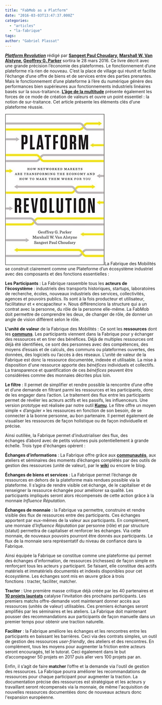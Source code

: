 ```yaml
---
title: "FabMob as a Platform"
date: "2016-03-03T13:47:37.000Z"
categories: 
  - "articles"
  - "la-fabrique"
tags: 
author: "Gabriel Plassat"
---
```


**_[Platform Revolution](http://platformrevolution.com/)_** rédigé par **[Sangeet Paul Choudary](http://www.amazon.com/Sangeet-Paul-Choudary/e/B015F8WY0U/ref=dp_byline_cont_book_1), [Marshall W. Van Alstyne](http://www.amazon.com/Marshall-W.-Van-Alstyne/e/B01A61PLQ0/ref=dp_byline_cont_book_2), [Geoffrey G. Parker](http://www.amazon.com/s/ref=dp_byline_sr_book_3?ie=UTF8&text=Geoffrey+G.+Parker&search-alias=books&field-author=Geoffrey+G.+Parker&sort=relevancerank)** sortira le 28 mars 2016. Ce livre décrit avec une grande précision l’économie des plateformes. Le fonctionnement d’une plateforme n’a rien de nouveau. C’est la place de village qui réunit et facilite l’échange d’une offre de biens et de services entre des parties prenantes. Mais le fonctionnement d’une plateforme à l’ère du numérique génère des performances bien supérieures aux fonctionnements industriels linéaires basés sur la sous-traitance. **[L’âge de la multitude](http://transportsdufutur.ademe.fr/2013/02/les-transports-a-lage-de-la-multitude.html)** présente également les forces de ce mode de création de valeurs et ouvre un point essentiel : la notion de sur-traitance. Cet article présente les éléments clés d’une plateforme réussie.

[![PFR2](images/PFR2.jpg)](http://lafabriquedesmobilites.fr/wp-content/uploads/2016/03/PFR2.jpg)La Fabrique des Mobilités se construit clairement comme une Plateforme d’un écosystème industriel avec des composants et des fonctions essentielles :

**Les Participants** : La Fabrique rassemble tous les **acteurs de l’écosystème** : industriels des transports historiques, startups, laboratoires de recherche, écoles, nouveaux industriels des services, collectivités, agences et pouvoirs publics. Ils sont à la fois producteur et utilisateur, facilitateur et « encapaciteur ». Nous différencions la structure qui a un contrat avec la personne, du rôle de la personne elle-même. La FabMob doit permettre de comprendre les deux, de changer de rôle, de donner un angle de vision différent selon le rôle.

**L'unité de valeur** de la Fabrique des Mobilités : Ce sont les **ressources** dont les [**communs**](http://communs.lafabriquedesmobilites.fr). Les participants viennent dans la Fabrique pour y échanger des ressources et en tirer des bénéfices. Déjà de multiples ressources ont déjà été identifiées, ce sont des personnes avec des compétences, des moyens d’essais et de calculs, des communs ou plateformes ouvertes, des données, des logiciels ou l’accès à des réseaux. L’unité de valeur de la Fabrique est donc la ressource documentée, indexée et utilisable. La mise à disposition d'une ressource apporte des _bénéfices_ individuels et collectifs. La transparence et quantification de ces _bénéfices_ peuvent être considérées comme des monnaies décrites plus loin.

**Le filtre** : Il permet de simplifier et rendre possible la rencontre d’une offre et d’une demande en filtrant parmi les ressources et les participants, donc de les engager dans l’action. Le traitement des flux entre les participants permet de révéler les acteurs actifs et les passifs, les influenceurs. Une version prototype est réalisée par notre outil [**Kumu**](https://kumu.io/FabMob/). Le filtre offre un moyen simple « d’anguler » les ressources en fonction de son besoin, de se connecter à la bonne personne, au bon partenaire. Il permet également de visualiser les ressources de façon holistique ou de façon individuelle et précise.

Ainsi outillée, la Fabrique permet d’industrialiser des flux, des échanges d’abord avec de petits volumes puis potentiellement à grande échelle. Trois type d'échanges opèrent :

**Échanges d’informations** : La Fabrique offre grâce aux [**communautés**](http://communautesfabmob.strikingly.com/), aux ateliers et séminaires des moments d’échanges complétés par des outils de gestion des ressources (unité de valeur), par le [**wiki**](http://wiki.lafabriquedesmobilites.fr) ou encore le blog.

**Échanges de biens et services** : La Fabrique permet l’échange de ressources en dehors de la plateforme mais rendues possible via la plateforme. Il s’agira de rendre visible cet échange, de le capitaliser et de renseigner la ressource échangée pour améliorer sa qualité. Les participants impliqués seront alors récompensés de cette action grâce à la monnaie _Influence Réputation_.

**Échanges de monnaie** : la Fabrique va permettre, construire et rendre visible des flux de ressources entre des participants. Ces échanges apportent par eux-mêmes de la valeur aux participants. En complément, une monnaie d’_Influence Réputation_ par personne (rôle) et par structure (statut) permettra de capitaliser et renforcer les échanges. Via cette monnaie, de nouveaux pouvoirs pourront être donnés aux participants. Le flux de la monnaie sera représentatif du niveau de confiance dans la Fabrique.

Ainsi équipée la Fabrique se constitue comme une plateforme qui permet des échanges d’information, de ressources (richesses) de façon simple en renforçant tous les acteurs y participant. Se faisant, elle constitue des actifs matériels et immatériels documentés et indexés disponibles pour cet écosystème. Les échanges sont mis en œuvre grâce à trois fonctions : tracter, faciliter, matcher.

**Tracter** : Une première masse critique déjà créée par les 40 partenaires et [**10 projets lauréats**](http://laureatsfabriquedesmobilites.strikingly.com/) catalyse l’invitation des prochains participants. Les premiers matchs offre-demande vont maintenant donner accès aux ressources (unités de valeur) utilisables. Ces premiers échanges seront amplifiés par les séminaires et les ateliers. La Fabrique doit maintenant pousser des recommandations aux participants de façon manuelle dans un premier temps pour obtenir une traction naturelle.

**Faciliter** : la Fabrique améliore les échanges et les rencontres entre les participants en baissant les barrières. Ceci via des contrats simples, un outil de gestion des ressources _user-friendly_, des ateliers et des rencontres. En complément, tous les moyens pour augmenter la friction entre acteurs seront encouragés, tel le tutorat. Ceci également dans le but d’accompagner 50 projets en 2017 puis aller vers 100 projets par an.

Enfin, il s’agit de faire **matcher** l’offre et la demande via l'outil de gestion des ressources. La Fabrique pourra améliorer les recommandations de ressources pour chaque participant pour augmenter la traction. La documentation précise des ressources est stratégique et les acteurs y travaillant seront récompensés via la monnaie, de même l'acquisition de nouvelles ressources documentées donc de nouveaux acteurs donc l'expansion européenne.
